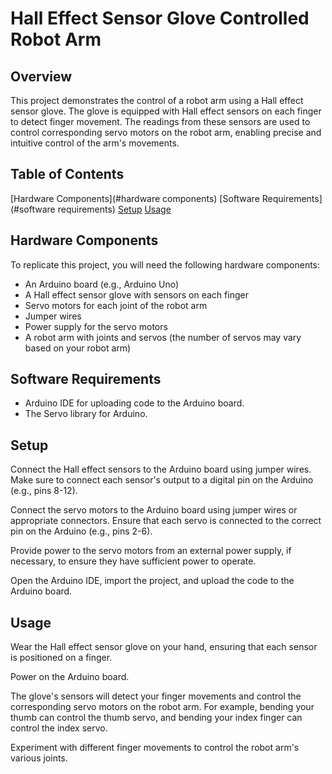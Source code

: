 # Hall Effect Sensor Glove Controlled Robot Arm
## Overview

This project demonstrates the control of a robot arm using a Hall effect sensor glove. The glove is equipped with Hall effect sensors on each finger to detect finger movement. The readings from these sensors are used to control corresponding servo motors on the robot arm, enabling precise and intuitive control of the arm's movements.

## Table of Contents

[Hardware Components](#hardware components)
[Software Requirements](#software requirements)
[Setup](#setup)
[Usage](#usage)

## Hardware Components

To replicate this project, you will need the following hardware components:

- An Arduino board (e.g., Arduino Uno)
- A Hall effect sensor glove with sensors on each finger
- Servo motors for each joint of the robot arm
- Jumper wires
- Power supply for the servo motors
- A robot arm with joints and servos (the number of servos may vary based on your robot arm)

## Software Requirements

- Arduino IDE for uploading code to the Arduino board.
- The Servo library for Arduino.

## Setup

Connect the Hall effect sensors to the Arduino board using jumper wires. Make sure to connect each sensor's output to a digital pin on the Arduino (e.g., pins 8-12).

Connect the servo motors to the Arduino board using jumper wires or appropriate connectors. Ensure that each servo is connected to the correct pin on the Arduino (e.g., pins 2-6).

Provide power to the servo motors from an external power supply, if necessary, to ensure they have sufficient power to operate.

Open the Arduino IDE, import the project, and upload the code to the Arduino board.

## Usage

Wear the Hall effect sensor glove on your hand, ensuring that each sensor is positioned on a finger.
    
Power on the Arduino board.

The glove's sensors will detect your finger movements and control the corresponding servo motors on the robot arm. For
example, bending your thumb can control the thumb servo, and bending your index finger can control the index servo.

Experiment with different finger movements to control the robot arm's various joints.
